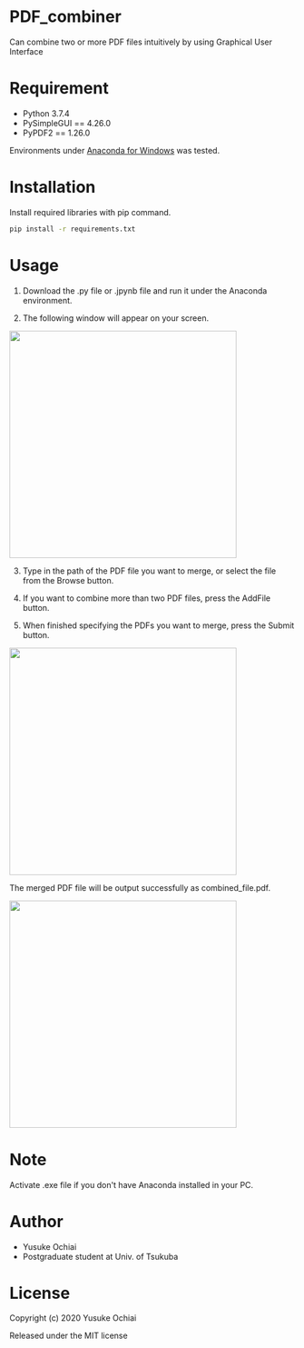 # PDF_combiner
Can combine two or more PDF files intuitively by using Graphical User Interface

# Requirement
* Python 3.7.4
* PySimpleGUI == 4.26.0
* PyPDF2 == 1.26.0

Environments under [Anaconda for Windows](https://www.anaconda.com/products/individual) was tested.

# Installation
Install required libraries with pip command.

```bash
pip install -r requirements.txt
```

# Usage
1. Download the .py file or .jpynb file and run it under the Anaconda environment.

2. The following window will appear on your screen.
<img src="https://user-images.githubusercontent.com/63294970/88269390-e72ddc00-cd0e-11ea-9dce-d7de54cc0d67.jpg" width="400px">

3. Type in the path of the PDF file you want to merge, or select the file from the Browse button.

4. If you want to combine more than two PDF files, press the AddFile button.

5. When finished specifying the PDFs you want to merge, press the Submit button.
<img src="https://user-images.githubusercontent.com/63294970/88271053-9075d180-cd11-11ea-9481-bed601c9641e.jpg" width="400px">

   The merged PDF file will be output successfully as combined_file.pdf.
   
<img src="https://user-images.githubusercontent.com/63294970/88271290-e480b600-cd11-11ea-957e-7e5c526d80e0.jpg" width="400px">  

# Note
Activate .exe file if you don't have Anaconda installed in your PC.

# Author
* Yusuke Ochiai
* Postgraduate student at Univ. of Tsukuba

# License
Copyright (c) 2020 Yusuke Ochiai

Released under the MIT license
